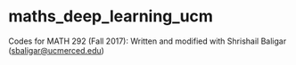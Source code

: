 # maths_deep_learning_ucm
Codes for MATH 292 (Fall 2017): Written and modified with Shrishail Baligar (sbaligar@ucmerced.edu)
